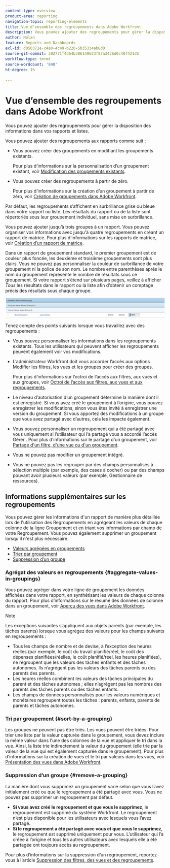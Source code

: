 ```yaml
---
content-type: overview
product-area: reporting
navigation-topic: reporting-elements
title: Vue d’ensemble des regroupements dans Adobe Workfront
description: Vous pouvez ajouter des regroupements pour gérer la disposition des informations dans vos rapports et listes.
author: Nolan
feature: Reports and Dashboards
exl-id: d050372e-c4a0-4c49-b220-5b35334ab8d0
source-git-commit: 302771f4d64b386149623f87a3436d0c40f421d5
workflow-type: tm+mt
source-wordcount: '848'
ht-degree: 1%

---
```


# Vue d’ensemble des regroupements dans Adobe Workfront

<!--
<p data-mc-conditions="QuicksilverOrClassic.Draft mode">(NOTE: This article was supposed to be replaced by "Groupings overview", but decided to keep this here because this is linked in too many places. "Create groupings" and "Edit existing groupings" have been added also (with videos) to replace portions of the old content here.) </p>
-->

Vous pouvez ajouter des regroupements pour gérer la disposition des informations dans vos rapports et listes.

Vous pouvez ajouter des regroupements aux rapports comme suit :

* Vous pouvez créer des groupements en modifiant les groupements existants.

  Pour plus d’informations sur la personnalisation d’un groupement existant, voir [Modification des groupements existants](../../../reports-and-dashboards/reports/reporting-elements/edit-existing-groupings.md).

* Vous pouvez créer des regroupements à partir de zéro.

  Pour plus d’informations sur la création d’un groupement à partir de zéro, voir [Création de groupements dans Adobe Workfront](../../../reports-and-dashboards/reports/reporting-elements/create-groupings.md).

Par défaut, les regroupements s’affichent en surbrillance grise ou bleue dans votre rapport ou liste. Les résultats du rapport ou de la liste sont répertoriés sous leur groupement individuel, sans mise en surbrillance.

Vous pouvez ajouter jusqu’à trois groupes à un rapport. Vous pouvez organiser vos informations avec jusqu&#39;à quatre regroupements en créant un rapport de matrice. Pour plus d’informations sur les rapports de matrice, voir [Création d’un rapport de matrice](../../../reports-and-dashboards/reports/creating-and-managing-reports/create-matrix-report.md).

Dans un rapport de groupement standard, le premier groupement est de couleur plus foncée, les deuxième et troisième groupements sont plus clairs. Vous ne pouvez pas personnaliser la couleur de surbrillance de votre groupement ni la police de son nom. Le nombre entre parenthèses après le nom du groupement représente le nombre de résultats sous ce groupement. Si votre rapport s’étend sur plusieurs pages, veillez à afficher *Tous* les résultats dans le rapport ou la liste afin d’obtenir un comptage précis des résultats sous chaque groupe.

![Exemple de regroupement](assets/grouping-example-blue.png)

Tenez compte des points suivants lorsque vous travaillez avec des regroupements :

* Vous pouvez personnaliser les informations dans les regroupements existants. Tous les utilisateurs qui peuvent afficher les regroupements peuvent également voir vos modifications.
* L’administrateur Workfront doit vous accorder l’accès aux options Modifier les filtres, les vues et les groupes pour créer des groupes.

  Pour plus d’informations sur l’octroi de l’accès aux filtres, aux vues et aux groupes, voir [Octroi de l’accès aux filtres, aux vues et aux regroupements](../../../administration-and-setup/add-users/configure-and-grant-access/grant-access-fvg.md).

* Le niveau d’autorisation d’un groupement détermine la manière dont il est enregistré. Si vous avez créé le groupement à l’origine, vous pouvez enregistrer les modifications, sinon vous êtes invité à enregistrer une version du groupement. Si vous apportez des modifications à un groupe que vous avez partagé avec d’autres, cela les impacte également.
* Vous pouvez personnaliser un regroupement qui a été partagé avec vous uniquement si l’utilisateur qui l’a partagé vous a accordé l’accès Gérer . Pour plus d&#39;informations sur le partage d&#39;un groupement, voir [Partage d&#39;un filtre, d&#39;une vue ou d&#39;un groupement](../../../reports-and-dashboards/reports/reporting-elements/share-filter-view-grouping.md).
* Vous ne pouvez pas modifier un groupement intégré.
* Vous ne pouvez pas les regrouper par des champs personnalisés à sélection multiple (par exemple, des cases à cocher) ou par des champs pouvant avoir plusieurs valeurs (par exemple, Gestionnaire de ressources).

## Informations supplémentaires sur les regroupements

Vous pouvez gérer les informations d&#39;un rapport de manière plus détaillée lors de l&#39;utilisation des Regroupements en agrégeant les valeurs de chaque colonne de la ligne Groupement et en triant vos informations par champ de votre Regroupement. Vous pouvez également supprimer un groupement lorsqu&#39;il n&#39;est plus nécessaire.

* [Valeurs agrégées en groupements](#aggregate-values-in-groupings)
* [ Trier par groupement ](#sort-by-a-grouping)
* [Suppression d’un groupe](#remove-a-grouping)

### Agrégat des valeurs en regroupements {#aggregate-values-in-groupings}

Vous pouvez agréger dans votre ligne de groupement les données affichées dans votre rapport, en synthétisant les valeurs de chaque colonne du rapport. Pour plus d’informations sur le résumé des données de colonne dans un groupement, voir [Aperçu des vues dans Adobe Workfront](../../../reports-and-dashboards/reports/reporting-elements/views-overview.md).

>[!NOTE]
>
>Les exceptions suivantes s’appliquent aux objets parents (par exemple, les tâches parents) lorsque vous agrègez des valeurs pour les champs suivants en regroupements :
>
>* Tous les champs de nombre et de devise, à l’exception des heures réelles (par exemple, le coût du travail planifié/réel, le coût des dépenses planifiées/réelles, le coût planifié/réel, les heures planifiées), ne regroupent que les valeurs des tâches enfants et des tâches autonomes. Ils n’agrégent pas les valeurs des tâches parents ou des parents des parents.
>* Les heures réelles combinent les valeurs des tâches principales du parent et des tâches autonomes ; elles n’agrégent pas les nombres des parents des tâches parents ou des tâches enfants.
>* Les champs de données personnalisés pour les valeurs numériques et monétaires regroupent toutes les tâches : parents, enfants, parents de parents et tâches autonomes.

### Tri par groupement {#sort-by-a-grouping}

Les groupes ne peuvent pas être triés. Les vues peuvent être triées. Pour trier une liste par la valeur capturée dans le groupement, vous devez inclure la même valeur dans l&#39;une des colonnes de la vue et appliquer le tri dans la vue. Ainsi, la liste trie indirectement la valeur du groupement (elle trie par la valeur de la vue qui est également capturée dans le groupement). Pour plus d’informations sur la création de vues et le tri par valeurs dans les vues, voir [Présentation des vues dans Adobe Workfront](../../../reports-and-dashboards/reports/reporting-elements/views-overview.md).

### Suppression d’un groupe {#remove-a-grouping}

La manière dont vous supprimez un groupement varie selon que vous l’avez initialement créé ou que le regroupement a été partagé avec vous. Vous ne pouvez pas supprimer un regroupement par défaut.

* **Si vous avez créé le regroupement et que vous le supprimez**, le regroupement est supprimé du système Workfront. Le regroupement n’est plus disponible pour les utilisateurs avec lesquels vous l’avez partagé.
* **Si le regroupement a été partagé avec vous et que vous le supprimez**, le regroupement est supprimé uniquement pour vous. L’utilisateur qui l’a créée à l’origine et tous les autres utilisateurs avec lesquels elle a été partagée ont toujours accès au regroupement.

Pour plus d’informations sur la suppression d’un regroupement, reportez-vous à l’article [Suppression des filtres, des vues et des regroupements](../../../reports-and-dashboards/reports/reporting-elements/remove-filters-views-groupings.md).
